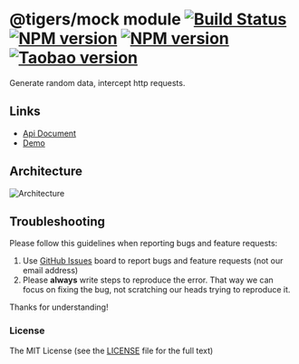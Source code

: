 # @tigers/mock module [![Build Status](https://travis-ci.org/cipchk/delon.svg?branch=master)](https://travis-ci.org/cipchk/delon) [![NPM version](https://img.shields.io/npm/v/@tigers/mock.svg)](https://www.npmjs.com/package/@tigers/mock) [![NPM version](https://img.shields.io/npm/v/@tigers/mock/next.svg)](https://www.npmjs.com/package/@tigers/mock) [![Taobao version](https://npm.taobao.org/badge/v/@tigers/mock.svg?style=flat-square)](https://npm.taobao.org/package/@tigers/mock)

Generate random data, intercept http requests.

## Links

- [Api Document](http://ng-alain.com/mock)
- [Demo](https://cipchk.github.io/ng-alain/)

## Architecture

![Architecture](https://raw.githubusercontent.com/cipchk/delon/master/_screenshot/architecture.png)

## Troubleshooting

Please follow this guidelines when reporting bugs and feature requests:

1. Use [GitHub Issues](https://github.com/cipchk/delon/issues) board to report bugs and feature requests (not our email address)
2. Please **always** write steps to reproduce the error. That way we can focus on fixing the bug, not scratching our heads trying to reproduce it.

Thanks for understanding!

### License

The MIT License (see the [LICENSE](https://github.com/cipchk/delon/blob/master/LICENSE) file for the full text)
